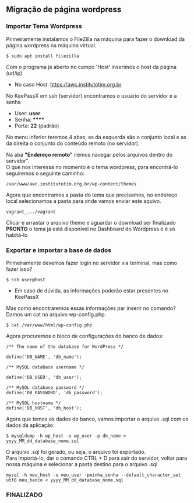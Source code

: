 ## Migração de página wordpress

### Importar Tema Wordpress
Primeiramente instalamos o FileZilla na máquina para fazer o download da página wordpress na máquina virtual.
```
$ sudo apt install filezilla
```
Com o programa já aberto no campo 'Host' inserimos o host da página (url/ip)

* No caso Host: https://awc.institutotim.org.br

No KeePassX em ssh (servidor) encontramos o usuário do servidor e a senha

* User: <b>user</b>
* Senha: <b>****</b>
* Porta: <b>22</b> (padrão)

No menu inferior teremos 4 abas, as da esquerda são o conjunto local e as da direita o conjunto do conteúdo remoto (no servidor).

Na aba <b>"Endereço remoto"</b> iremos navegar pelos arquivos dentro do servidor".<br>
O que nos interessa no momento é o tema wordpress, para encontrá-lo seguiremos o seguinte caminho:
```
/var/www/awc.institutotim.org.br/wp-content/themes
```
Agora que encontramos a pasta do tema que precisamos, no endereço local selecionamos a pasta para onde vamos enviar este aquivo.
```
vagrant_.../vagrant
```
Clicar e arrastar o arquivo theme e aguardar o download ser finalizado<br>
<b>PRONTO</b> o tema já está disponível no Dashboard do Wordpress e é só habitá-lo

### Exportar e importar a base de dados
Primeiramente devemos fazer login no servidor via terminal, mas como fazer isso?
```
$ ssh user@host
```
* Em caso de dúvida, as informações poderão estar presentes no KeePassX

Mas como encontraremos essas informações par inserir no comando? Damos um cat no arquivo wp-config.php.
```
$ cat /var/www/html/wp-config.php
```
Agora procuremos o bloco de configurações do banco de dados:
```
/** The name of the database for WordPress */

define('DB_NAME', 'db_name');

/** MySQL database username */

define('DB_USER', 'db_user');

/** MySQL database password */
define('DB_PASSWORD', 'db_password');

/** MySQL hostname */
define('DB_HOST', 'db_host');
```
Agora que temos os dados do banco, vamos importar o arquivo .sql com os dados da aplicação:
```
$ mysqldump -h wp_host -u wp_user -p db_name > yyyy_MM_dd_database_nome.sql
```
O arquivo .sql foi gerado, ou seja, o arquivo foi exportado.<br>
Para importá-lo, dar o comando CTRL + D para sair do servidor, voltar para nossa máquina e selecionar a pasta destino para o arquivo .sql
```
mysql -h meu_host -u meu_user -pminha_senha --default_character_set utf8 meu_banco < yyyy_MM_dd_database_nome.sql
```
### FINALIZADO
